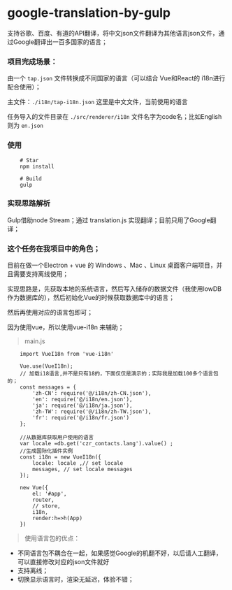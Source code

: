 # google-translation-by-gulp

支持谷歌、百度、有道的API翻译，将中文json文件翻译为其他语言json文件，通过Google翻译出一百多国家的语言；

### 项目完成场景：

由一个 `tap.json` 文件转换成不同国家的语言（可以结合 Vue和React的 i18n进行配合使用）；

主文件：`./i18n/tap-i18n.json` 这里是中文文件，当前使用的语言

任务导入的文件目录在 `./src/renderer/i18n`  文件名字为code名；比如English 则为 `en.json`

### 使用

        # Star
        npm install
        
        # Build
        gulp
        

### 实现思路解析

Gulp借助node Stream；通过 translation.js 实现翻译；目前只用了Google翻译；


### 这个任务在我项目中的角色；

目前在做一个Electron + vue 的 Windows 、Mac 、Linux 桌面客户端项目，并且需要支持离线使用；

实现思路是，先获取本地的系统语言，然后写入储存的数据文件（我使用lowDB作为数据库的），然后初始化Vue的时候获取数据库中的语言；

然后再使用对应的语言包即可；

因为使用vue，所以使用vue-i18n 来辅助；

> main.js

        import VueI18n from 'vue-i18n'
        
        Vue.use(VueI18n);
        // 加载i18语言,并不是只有18的，下面仅仅是演示的；实际我是加载100多个语言包的；
        const messages = {
            'zh-CN': require('@/i18n/zh-CN.json'),
            'en': require('@/i18n/en.json'),
            'ja': require('@/i18n/ja.json'),
            'zh-TW': require('@/i18n/zh-TW.json'),
            'fr': require('@/i18n/fr.json')
        };
        
        //从数据库获取用户使用的语言
        var locale =db.get('czr_contacts.lang').value() ;
        //生成国际化插件实例
        const i18n = new VueI18n({
            locale: locale ,// set locale
            messages, // set locale messages
        });

        new Vue({
            el: '#app',
            router,
            // store,
            i18n,
            render:h=>h(App)
        })
        
> 使用语言包的优点：
- 不同语言包不耦合在一起，如果感觉Google的机翻不好，以后请人工翻译，可以直接修改对应的json文件就好
- 支持离线；
- 切换显示语言时，渲染无延迟，体验不错；
